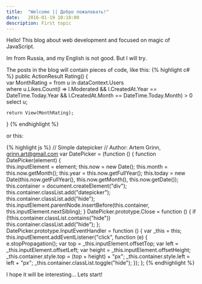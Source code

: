 ```yaml
---
title:  "Welcome || Добро пожаловать!"
date:   2016-01-19 10:18:00
description: First topic
---
```


Hello! 
This blog about web development and focused on magic of JavaScript.  

Im from Russia, and my English is not good. But I will try.

The posts in the blog will contain pieces of code, like this:
{% highlight c# %}
public ActionResult Rating()
{             
    var MonthRating = from u in dataContext.Users   
        where u.Likes.Count(l => l.Moderated && 
                            l.CreatedAt.Year == DateTime.Today.Year &&
                            l.CreatedAt.Month == DateTime.Today.Month) > 0
        select u;

    return View(MonthRating);
}
{% endhighlight %}

or this:

{% highlight js %}
// Simple datepicker
// Author: Artem Grinn, grinn.art@gmail.com
var DatePicker = (function () {
    function DatePicker(element) {   
        this.inputElement = element;
        this.now = new Date();
        this.month = this.now.getMonth();
        this.year = this.now.getFullYear();
        this.today = new Date(this.now.getFullYear(), this.now.getMonth(), this.now.getDate());
        this.container = document.createElement("div");
        this.container.classList.add("datepicker");
        this.container.classList.add("hide");
        this.inputElement.parentNode.insertBefore(this.container, this.inputElement.nextSibling);
    }
    DatePicker.prototype.Close = function () {
        if (!this.container.classList.contains("hide"))
            this.container.classList.add("hide");
    };
    DatePicker.prototype.InputEventHandler = function () {
        var _this = this;
        this.inputElement.addEventListener("click", function (e) {
            e.stopPropagation();
            var top = _this.inputElement.offsetTop;
            var left = _this.inputElement.offsetLeft;
            var height = _this.inputElement.offsetHeight;
            _this.container.style.top = (top + height) + "px";
            _this.container.style.left = left + "px";
            _this.container.classList.toggle("hide");
        });
    };
{% endhighlight %}

I hope it will be interesting... Lets start!

[about]:    /about
